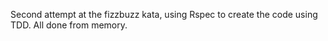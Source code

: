 Second attempt at the fizzbuzz kata, using Rspec to create the code using TDD. All done from memory.
